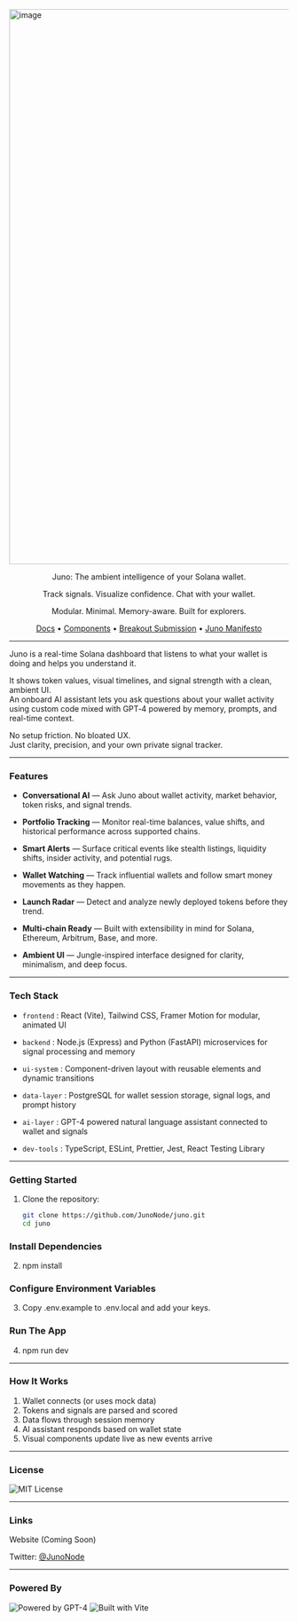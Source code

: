 <img width="4026" height="1001" alt="image" src="https://github.com/user-attachments/assets/5b1c504e-c28e-4edb-8586-1bf9455ebd8d" />

<p align="center">
Juno: The ambient intelligence of your Solana wallet.
</p>

<p align="center">
Track signals. Visualize confidence. Chat with your wallet.
</p>

<p align="center">
Modular. Minimal. Memory-aware. Built for explorers.
</p>

<p align="center">
<a href="https://junonode.gitbook.io/junonode">Docs</a> • <a href="https://github.com/JunoNode/juno/tree/main/components">Components</a> • <a href="./BREAKOUT.md">Breakout Submission</a> • <a href="./MANIFESTO.md">Juno Manifesto</a>

</p>

---

Juno is a real-time Solana dashboard that listens to what your wallet is doing and helps you understand it.

It shows token values, visual timelines, and signal strength with a clean, ambient UI.  
An onboard AI assistant lets you ask questions about your wallet activity using custom code mixed with GPT‑4 powered by memory, prompts, and real-time context.

No setup friction. No bloated UX.  
Just clarity, precision, and your own private signal tracker.

---

### Features

- **Conversational AI** — Ask Juno about wallet activity, market behavior, token risks, and signal trends.

- **Portfolio Tracking** — Monitor real-time balances, value shifts, and historical performance across supported chains.

- **Smart Alerts** — Surface critical events like stealth listings, liquidity shifts, insider activity, and potential rugs.

- **Wallet Watching** — Track influential wallets and follow smart money movements as they happen.

- **Launch Radar** — Detect and analyze newly deployed tokens before they trend.

- **Multi-chain Ready** — Built with extensibility in mind for Solana, Ethereum, Arbitrum, Base, and more.

- **Ambient UI** — Jungle-inspired interface designed for clarity, minimalism, and deep focus.


---

### Tech Stack

- `frontend` : React (Vite), Tailwind CSS, Framer Motion for modular, animated UI

- `backend` : Node.js (Express) and Python (FastAPI) microservices for signal processing and memory

- `ui-system` : Component-driven layout with reusable elements and dynamic transitions

- `data-layer` : PostgreSQL for wallet session storage, signal logs, and prompt history

- `ai-layer` : GPT-4 powered natural language assistant connected to wallet and signals

- `dev-tools` : TypeScript, ESLint, Prettier, Jest, React Testing Library

---

### Getting Started

1. Clone the repository:

   ```bash
   git clone https://github.com/JunoNode/juno.git
   cd juno
   
### Install Dependencies

2. npm install

### Configure Environment Variables

3. Copy .env.example to .env.local and add your keys.

### Run The App

4. npm run dev

---

### How It Works

1. Wallet connects (or uses mock data)
2. Tokens and signals are parsed and scored
3. Data flows through session memory
4. AI assistant responds based on wallet state
5. Visual components update live as new events arrive

---

### License

![MIT License](https://img.shields.io/badge/license-MIT-green)

---

### Links

Website (Coming Soon)

Twitter: [@JunoNode](https://twitter.com/JunoNode)

---

### Powered By

![Powered by GPT-4](https://img.shields.io/badge/powered%20by-GPT--4-black)
![Built with Vite](https://img.shields.io/badge/build-vite-blue)

